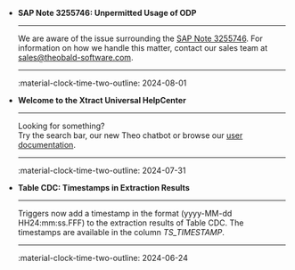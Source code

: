 <div class="grid cards" markdown>


-   **SAP Note 3255746: Unpermitted Usage of ODP**

    ---

    We are aware of the issue surrounding the [SAP Note 3255746](https://me.sap.com/notesLatestChanges/0003255746/E/diff). For information on how we handle this matter, contact our sales team at [sales@theobald-software.com](mailto:sales@theobald-software.com).

    ---

    :material-clock-time-two-outline: 2024-08-01

-   **Welcome to the Xtract Universal HelpCenter**

    ---

    Looking for something? <br>Try the search bar, our new Theo chatbot or browse our [user documentation](documentation/introduction).

    ---

    :material-clock-time-two-outline: 2024-07-31

-   **Table CDC: Timestamps in Extraction Results**

    ---

    Triggers now add a timestamp in the format (yyyy-MM-dd HH24&colon;mm&colon;ss.FFF) to the extraction results of Table CDC. The timestamps are available in the column *TS_TIMESTAMP*.

    ---

    :material-clock-time-two-outline: 2024-06-24

</div>